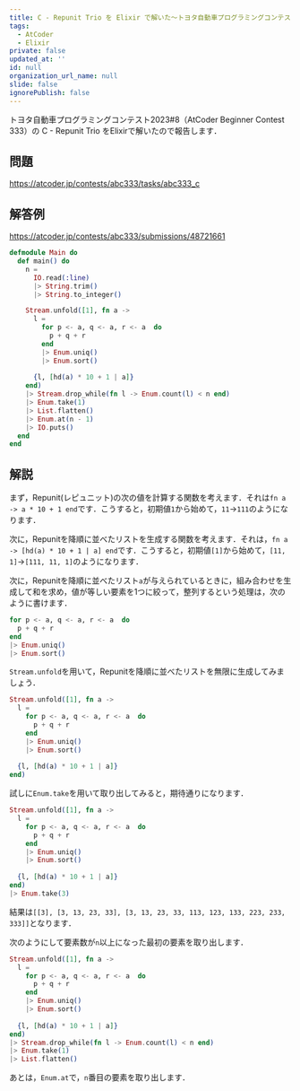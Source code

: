 ```yaml
---
title: C - Repunit Trio を Elixir で解いた〜トヨタ自動車プログラミングコンテスト2023#8（AtCoder Beginner Contest 333）
tags:
  - AtCoder
  - Elixir
private: false
updated_at: ''
id: null
organization_url_name: null
slide: false
ignorePublish: false
---
```

トヨタ自動車プログラミングコンテスト2023#8（AtCoder Beginner Contest 333）の C - Repunit Trio をElixirで解いたので報告します．

## 問題

https://atcoder.jp/contests/abc333/tasks/abc333_c

## 解答例

https://atcoder.jp/contests/abc333/submissions/48721661

```elixir
defmodule Main do
  def main() do
    n =
      IO.read(:line)
      |> String.trim()
      |> String.to_integer()

    Stream.unfold([1], fn a ->
      l =
        for p <- a, q <- a, r <- a  do
          p + q + r
        end
        |> Enum.uniq()
        |> Enum.sort()
     
      {l, [hd(a) * 10 + 1 | a]}
    end)
    |> Stream.drop_while(fn l -> Enum.count(l) < n end)
    |> Enum.take(1)
    |> List.flatten()
    |> Enum.at(n - 1)
    |> IO.puts()
  end
end
```

## 解説

まず，Repunit(レピュニット)の次の値を計算する関数を考えます．それは`fn a -> a * 10 + 1 end`です．こうすると，初期値`1`から始めて，`11`→`111`のようになります．

次に，Repunitを降順に並べたリストを生成する関数を考えます．それは，`fn a -> [hd(a) * 10 + 1 | a] end`です．こうすると，初期値`[1]`から始めて，`[11, 1]`→`[111, 11, 1]`のようになります．

次に，Repunitを降順に並べたリスト`a`が与えられているときに，組み合わせを生成して和を求め，値が等しい要素を1つに絞って，整列するという処理は，次のように書けます．

```elixir
for p <- a, q <- a, r <- a  do
  p + q + r
end
|> Enum.uniq()
|> Enum.sort()
```

`Stream.unfold`を用いて，Repunitを降順に並べたリストを無限に生成してみましょう．

```elixir
Stream.unfold([1], fn a ->
  l =
    for p <- a, q <- a, r <- a  do
      p + q + r
    end
    |> Enum.uniq()
    |> Enum.sort()
     
  {l, [hd(a) * 10 + 1 | a]}
end)
```

試しに`Enum.take`を用いて取り出してみると，期待通りになります．

```elixir
Stream.unfold([1], fn a ->
  l =
    for p <- a, q <- a, r <- a  do
      p + q + r
    end
    |> Enum.uniq()
    |> Enum.sort()
     
  {l, [hd(a) * 10 + 1 | a]}
end)
|> Enum.take(3)
```

結果は`[[3], [3, 13, 23, 33], [3, 13, 23, 33, 113, 123, 133, 223, 233, 333]]`となります．

次のようにして要素数が`n`以上になった最初の要素を取り出します．

```elixir
Stream.unfold([1], fn a ->
  l =
    for p <- a, q <- a, r <- a  do
      p + q + r
    end
    |> Enum.uniq()
    |> Enum.sort()
     
  {l, [hd(a) * 10 + 1 | a]}
end)
|> Stream.drop_while(fn l -> Enum.count(l) < n end)
|> Enum.take(1)
|> List.flatten()
```

あとは，`Enum.at`で，`n`番目の要素を取り出します．

